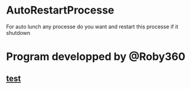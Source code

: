 # AutoRestartProcesse
For auto lunch any processe do you want and restart this processe if it shutdown

# Program developped by @Roby360

## [test](https://google.com)
